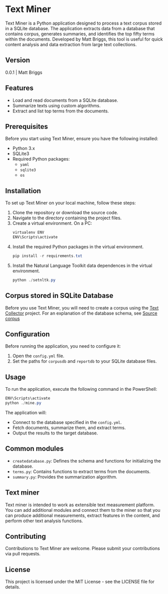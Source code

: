 # Text Miner

Text Miner is a Python application designed to process a text corpus stored in a SQLite database. The application extracts data from a database that contains corpus, generates summaries, and identifies the top fifty terms within the documents. Developed by Matt Briggs, this tool is useful for quick content analysis and data extraction from large text collections.

## Version
0.0.1 | Matt Briggs

## Features
- Load and read documents from a SQLite database.
- Summarize texts using custom algorithms.
- Extract and list top terms from the documents.

## Prerequisites
Before you start using Text Miner, ensure you have the following installed:
- Python 3.x
- SQLite3
- Required Python packages:
  - `yaml`
  - `sqlite3`
  - `os`

## Installation

To set up Text Miner on your local machine, follow these steps:

1. Clone the repository or download the source code.
2. Navigate to the directory containing the project files.
3. Create a virtual environment. On a PC:
    ```PowerShell
    virtualenv ENV
    ENV\Scripts\activate
    ```
4. Install the required Python packages in the virtual environment.
   ```PowerShell
   pip install -r requirements.txt
   ```
5. Install the Natural Language Toolkit data dependences in the virtual environment.
   ```PowerShell
   python ./setnltk.py
   ```

## Corpus stored in SQLite Database

Before you use Text Miner, you will need to create a corpus using the
[Text Collector](https://github.com/mattbriggs/text-collector) project. For an explanation of the database schema, see [Source corpus](docs/corpus.md)

## Configuration

Before running the application, you need to configure it:

1. Open the `config.yml` file.
2. Set the paths for `corpusdb` and `reportdb` to your SQLite database files.

## Usage

To run the application, execute the following command in the PowerShell:

```PowerShell
ENV\Scripts\activate
python ./mine.py
```

The application will:

- Connect to the database specified in the `config.yml`.
- Fetch documents, summarize them, and extract terms.
- Output the results to the target database.

## Common modules

- `createdatabase.py`: Defines the schema and functions for initializing the database.
- `terms.py`: Contains functions to extract terms from the documents.
- `summary.py`: Provides the summarization algorithm.

## Text miner

Text miner is intended to work as extensible text measurement platform. You can add additional modules and connect them to the miner so that you can produce additional measurements, extract features in the content, and perform other text analysis functions.

## Contributing

Contributions to Text Miner are welcome. Please submit your contributions via pull requests.

## License

This project is licensed under the MIT License - see the LICENSE file for details.